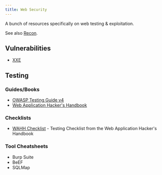 ```yaml
---
title: Web Security
---
```


A bunch of resources specifically on web testing & exploitation.

See also [Recon](/security/recon).

## Vulnerabilities ##

- [XXE](/security/web/xxe)

## Testing ##

### Guides/Books ###

- [OWASP Testing Guide v4](/security/web/OTGv4.pdf)
- [Web Application Hacker's Handbook](https://amzn.to/2Jx3PMJ)

### Checklists ###

- [WAHH Checklist](/security/web/wahh) - Testing Checklist from the Web
  Application Hacker's Handbook

### Tool Cheatsheets ###

- Burp Suite
- BeEF
- SQLMap
